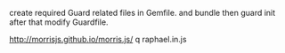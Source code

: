 create required Guard related files in Gemfile. and bundle then guard init after that modify Guardfile.

http://morrisjs.github.io/morris.js/ q
raphael.in.js